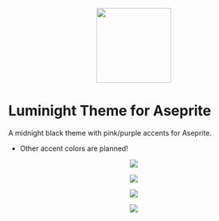 <p align="center">
  <img src="https://github.com/user-attachments/assets/463bf672-6632-49fb-96b6-c1015ebd6982" width="150px">
</p>

# Luminight Theme for Aseprite
A midnight black theme with pink/purple accents for Aseprite.
- Other accent colors are planned!

<p align="center">
  <img src="https://github.com/user-attachments/assets/9ca5b861-4326-4fb8-a649-743a9ccd5c63">
</p>
<p align="center">
  <img src="https://github.com/user-attachments/assets/47b66206-dfb3-4d27-a4ca-f7610d9dbb5f">
</p>
<p align="center">
  <img src="https://github.com/user-attachments/assets/f53b414f-37bd-4fac-972e-bd687c3246a3">
</p>
<p align="center">
  <img src="https://github.com/user-attachments/assets/ca60660f-5aff-406e-98a8-2d4c32bb9842">
</p>
